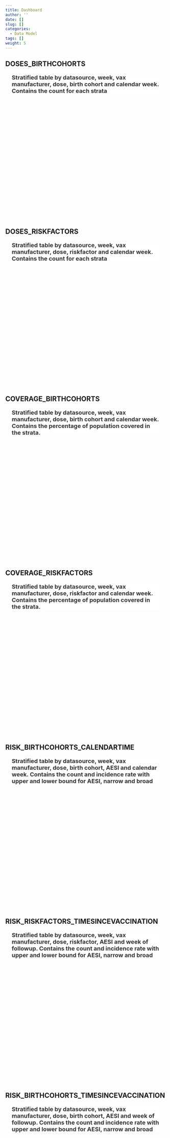 ```yaml
---
title: Dashboard
author: ''
date: []
slug: []
categories:
  - Data Model
tags: []
weight: 5
---
```


<script src="{{< blogdown/postref >}}index.en_files/core-js/shim.min.js"></script>
<script src="{{< blogdown/postref >}}index.en_files/react/react.min.js"></script>
<script src="{{< blogdown/postref >}}index.en_files/react/react-dom.min.js"></script>
<script src="{{< blogdown/postref >}}index.en_files/reactwidget/react-tools.js"></script>
<script src="{{< blogdown/postref >}}index.en_files/htmlwidgets/htmlwidgets.js"></script>
<script src="{{< blogdown/postref >}}index.en_files/reactable-binding/reactable.js"></script>
## DOSES_BIRTHCOHORTS
<div align="center">
<h2 style="color:#333;background:#FFFFFF;text-align:left;font-family:-apple-system,BlinkMacSystemFont,Helvetica,Arial,sans-serif;font-size:18px;font-style:normal;font-weight:bold;text-decoration:;margin:20px">Stratified table by datasource, week, vax manufacturer, dose, birth cohort and calendar week. Contains the count for each strata</h2>
<div id="htmlwidget-1" class="reactable html-widget" style="width:auto;height:300px;"></div>
<script type="application/json" data-for="htmlwidget-1">{"x":{"tag":{"name":"Reactable","attribs":{"data":{"Name":["datasource","week","vx_manufacturer","dose","birth_cohort","N"],"Description":[null,"Monday of the week",null,null,"Classification of birth year","number of doses administered in this week for this vaccine manufacturer in this birth cohort"],"Format/Vocabulary":["ARS, BIFAP, CPRD, PHARMO","YYYYMMDD eg 20210104","Pfizer, Moderna, AstraZeneca, J&J, …","1 = dose 1, 2 = dose 2, UKN = unknown dose","<1940, 1940-1949, 1950-1959, 1960-1969, 1970-1979, 1980-1989, 1990+, all_birth cohorts: any age","int"],"Comments":[null,null,null,"complete dose will be 1 for vaccines with 1 dose, and 2 for vaccines with 2 doses",null,null]},"columns":[{"accessor":"Name","name":"Name","type":"character"},{"accessor":"Description","name":"Description","type":"character"},{"accessor":"Format/Vocabulary","name":"Format/Vocabulary","type":"character"},{"accessor":"Comments","name":"Comments","type":"character"}],"sortable":false,"searchable":true,"defaultPageSize":6,"paginationType":"numbers","showPageInfo":true,"minRows":1,"highlight":true,"bordered":true,"striped":true,"style":{"maxWidth":650},"height":"300px","dataKey":"f740383260ea683fc81fccaa420a51ba","key":"f740383260ea683fc81fccaa420a51ba"},"children":[]},"class":"reactR_markup"},"evals":[],"jsHooks":[]}</script>
<br/>
<br/>
<br/>
<br/>
</div>

## DOSES_RISKFACTORS
<div align="center">
<h2 style="color:#333;background:#FFFFFF;text-align:left;font-family:-apple-system,BlinkMacSystemFont,Helvetica,Arial,sans-serif;font-size:18px;font-style:normal;font-weight:bold;text-decoration:;margin:20px">Stratified table by datasource, week, vax manufacturer, dose, riskfactor and calendar week. Contains the count for each strata</h2>
<div id="htmlwidget-2" class="reactable html-widget" style="width:auto;height:300px;"></div>
<script type="application/json" data-for="htmlwidget-2">{"x":{"tag":{"name":"Reactable","attribs":{"data":{"Name":["datasource","week","vx_manufacturer","dose","riskfactor","N"],"Description":[null,"Monday of the week",null,null,null,"number of doses administered in this week for this vaccine manufacturer in the population with this risk factor"],"Format/Vocabulary":["ARS, BIFAP, CPRD, PHARMO","YYYYMMDD eg 20210104","Pfizer, Moderna, AstraZeneca, J&J, …","1 = dose 1, 2 = dose 2, UKN = unknown dose","\"COVCANCER\": cancer, \"COVCOPD\": Chronic obstructive pulmonary disease, \"COVHIV\": HIV, \"COVCKD\": chronic kidney disease, \"COVDIAB\": diabetes, \"COVOBES\": severe obesity, \"COVSICKLE\": Sickle disease, “IMMUNOSUPPR”: users of immunosuppressants, all_risk_factors: any risk factor","int"],"Comments":[null,null,null,"complete dose will be 1 for vaccines with 1 dose, and 2 for vaccines with 2 doses",null,null]},"columns":[{"accessor":"Name","name":"Name","type":"character"},{"accessor":"Description","name":"Description","type":"character"},{"accessor":"Format/Vocabulary","name":"Format/Vocabulary","type":"character"},{"accessor":"Comments","name":"Comments","type":"character"}],"sortable":false,"searchable":true,"defaultPageSize":6,"paginationType":"numbers","showPageInfo":true,"minRows":1,"highlight":true,"bordered":true,"striped":true,"style":{"maxWidth":650},"height":"300px","dataKey":"5d3894c5a292232cb1dfb235d1a30f9c","key":"5d3894c5a292232cb1dfb235d1a30f9c"},"children":[]},"class":"reactR_markup"},"evals":[],"jsHooks":[]}</script>
<br/>
<br/>
<br/>
<br/>
</div>

## COVERAGE_BIRTHCOHORTS
<div align="center">
<h2 style="color:#333;background:#FFFFFF;text-align:left;font-family:-apple-system,BlinkMacSystemFont,Helvetica,Arial,sans-serif;font-size:18px;font-style:normal;font-weight:bold;text-decoration:;margin:20px">Stratified table by datasource, week, vax manufacturer, dose, birth cohort and calendar week. Contains the percentage of population covered in the strata.</h2>
<div id="htmlwidget-3" class="reactable html-widget" style="width:auto;height:300px;"></div>
<script type="application/json" data-for="htmlwidget-3">{"x":{"tag":{"name":"Reactable","attribs":{"data":{"Name":["datasource","week","vx_manufacturer","dose","birth_cohort","percentage"],"Description":[null,"Monday of the week",null,null,"Classification of birth year","percentage of persons with a record of that dose before or during this week, computed as specified in the protocol"],"Format/Vocabulary":["ARS, BIFAP, CPRD, PHARMO","YYYYMMDD eg 20210104","Pfizer, Moderna, AstraZeneca, J&J, …","1 = dose 1, 2 = dose 2, UKN = unknown dose","<1940, 1940-1949, 1950-1959, 1960-1969, 1970-1979, 1980-1989, 1990+, all_birth cohorts: any age","int in [0,100]"],"Comments":[null,null,null,"complete dose will be 1 for vaccines with 1 dose, and 2 for vaccines with 2 doses",null,null]},"columns":[{"accessor":"Name","name":"Name","type":"character"},{"accessor":"Description","name":"Description","type":"character"},{"accessor":"Format/Vocabulary","name":"Format/Vocabulary","type":"character"},{"accessor":"Comments","name":"Comments","type":"character"}],"sortable":false,"searchable":true,"defaultPageSize":6,"paginationType":"numbers","showPageInfo":true,"minRows":1,"highlight":true,"bordered":true,"striped":true,"style":{"maxWidth":650},"height":"300px","dataKey":"259d911e5d8dc65b2482a2a0b7e82d27","key":"259d911e5d8dc65b2482a2a0b7e82d27"},"children":[]},"class":"reactR_markup"},"evals":[],"jsHooks":[]}</script>
<br/>
<br/>
<br/>
<br/>
</div>

## COVERAGE_RISKFACTORS
<div align="center">
<h2 style="color:#333;background:#FFFFFF;text-align:left;font-family:-apple-system,BlinkMacSystemFont,Helvetica,Arial,sans-serif;font-size:18px;font-style:normal;font-weight:bold;text-decoration:;margin:20px">Stratified table by datasource, week, vax manufacturer, dose, riskfactor and calendar week. Contains the percentage of population covered in the strata.</h2>
<div id="htmlwidget-4" class="reactable html-widget" style="width:auto;height:300px;"></div>
<script type="application/json" data-for="htmlwidget-4">{"x":{"tag":{"name":"Reactable","attribs":{"data":{"Name":["datasource","week","vx_manufacturer","dose","riskfactor","percentage"],"Description":[null,"Monday of the week",null,null,null,"percentage of persons with a record of that dose before or during this week, computed as specified in the protocol"],"Format/Vocabulary":["ARS, BIFAP, CPRD, PHARMO","YYYYMMDD eg 20210104","Pfizer, Moderna, AstraZeneca, J&J, …","1 = dose 1, 2 = dose 2, UKN = unknown dose","\"COVCANCER\": cancer, \"COVCOPD\": Chronic obstructive pulmonary disease, \"COVHIV\": HIV, \"COVCKD\": chronic kidney disease, \"COVDIAB\": diabetes, \"COVOBES\": severe obesity, \"COVSICKLE\": Sickle disease, “IMMUNOSUPPR”: users of immunosuppressants, all_risk_factors: any risk factor","int in [0,100]"],"Comments":[null,null,null,"complete dose will be 1 for vaccines with 1 dose, and 2 for vaccines with 2 doses",null,null]},"columns":[{"accessor":"Name","name":"Name","type":"character"},{"accessor":"Description","name":"Description","type":"character"},{"accessor":"Format/Vocabulary","name":"Format/Vocabulary","type":"character"},{"accessor":"Comments","name":"Comments","type":"character"}],"sortable":false,"searchable":true,"defaultPageSize":6,"paginationType":"numbers","showPageInfo":true,"minRows":1,"highlight":true,"bordered":true,"striped":true,"style":{"maxWidth":650},"height":"300px","dataKey":"b88a013094d5e67967f17ff76ace624b","key":"b88a013094d5e67967f17ff76ace624b"},"children":[]},"class":"reactR_markup"},"evals":[],"jsHooks":[]}</script>
<br/>
<br/>
<br/>
<br/>
</div>

## RISK_BIRTHCOHORTS_CALENDARTIME
<div align="center">
<h2 style="color:#333;background:#FFFFFF;text-align:left;font-family:-apple-system,BlinkMacSystemFont,Helvetica,Arial,sans-serif;font-size:18px;font-style:normal;font-weight:bold;text-decoration:;margin:20px">Stratified table by datasource, week, vax manufacturer, dose, birth cohort, AESI and calendar week. Contains the count and incidence rate with upper and lower bound for AESI, narrow and broad</h2>
<div id="htmlwidget-5" class="reactable html-widget" style="width:auto;height:300px;"></div>
<script type="application/json" data-for="htmlwidget-5">{"x":{"tag":{"name":"Reactable","attribs":{"data":{"Name":["datasource","week","vx_manufacturer","dose","birth_cohort","AESI","IR","lb","ub"],"Description":[null,"Monday of the week",null,null,"Classification of birth year",null,"incidence rate of this AESI in this week in person time already exposed to this dose of this vaccine in the population with this risk factor","lower 95% confidence interval bound for the IR","upper 95% confidence interval bound for the IR"],"Format/Vocabulary":["ARS, BIFAP, CPRD, PHARMO","YYYYMMDD eg 20210104","Pfizer, Moderna, AstraZeneca, J&J, none: value for unvaccinated (i.e. dose = no_dose), …","1 = dose 1, 2 = dose 2, UKN = unknown dose, no_dose = unvaccinated","<1940, 1940-1949, 1950-1959, 1960-1969, 1970-1979, 1980-1989, 1990+, all_birth cohorts: any age","CAD = Coronary Artery Disease, GBS = Guillain Barre Syndrome, ADEM = ADEM, NARCOLEPSY = Narcolepsy, ACUASEARTHRITIS = Acute_Aseptic_Arthritis, DM = Diabetes mellitus, IDIOTHROM = Idiopathic thrombocytopenia, MICROANGIO = Microangiopathy, HF = Heart Failure, STRCARD = Stress Cardiomyopathy, ARR = Arrhythmia, MYOCARD = Myocarditis, Pericarditis, COAGDIS = Coagulation disorders, SOCV = Single Organ Cutaneous Vasc, ALI = Acute Liver Injury, AKI = Acute Kidney Injury, GENCONV = Generalized convulsion, MENINGOENC = Meningoencephalitis, ARD = Acute Respiratory Distress, ERYTH = Erythema multiforme, CHILBLAIN = Chilblain like lesions, ANOSMIA = Anosmia, ageusia, ANAPHYL = Anaphylaxis, MISCC = MIS-C, TRANSMYELITIS = transverse myelitis, SUDDENDEAT = Sudden Death","float",null,null],"Comments":[null,"Persons who have a second dose have their person time discarded from the count associated to the first dose",null,"complete dose will be 1 for vaccines with 1 dose, and 2 for vaccines with 2 doses unvaccinated are persons with no past record of any vaccination",null,"Algorithms for AESI may be multiple, this may affect vocabulary of this variable",null,null,null]},"columns":[{"accessor":"Name","name":"Name","type":"character"},{"accessor":"Description","name":"Description","type":"character"},{"accessor":"Format/Vocabulary","name":"Format/Vocabulary","type":"character"},{"accessor":"Comments","name":"Comments","type":"character"}],"sortable":false,"searchable":true,"defaultPageSize":9,"paginationType":"numbers","showPageInfo":true,"minRows":1,"highlight":true,"bordered":true,"striped":true,"style":{"maxWidth":650},"height":"300px","dataKey":"6f7ac6b82b053214152b83e72ab0f430","key":"6f7ac6b82b053214152b83e72ab0f430"},"children":[]},"class":"reactR_markup"},"evals":[],"jsHooks":[]}</script>
<br/>
<br/>
<br/>
<br/>
</div>

## RISK_RISKFACTORS_TIMESINCEVACCINATION
<div align="center">
<h2 style="color:#333;background:#FFFFFF;text-align:left;font-family:-apple-system,BlinkMacSystemFont,Helvetica,Arial,sans-serif;font-size:18px;font-style:normal;font-weight:bold;text-decoration:;margin:20px">Stratified table by datasource, week, vax manufacturer, dose, riskfactor, AESI and week of followup. Contains the count and incidence rate with upper and lower bound for AESI, narrow and broad</h2>
<div id="htmlwidget-6" class="reactable html-widget" style="width:auto;height:300px;"></div>
<script type="application/json" data-for="htmlwidget-6">{"x":{"tag":{"name":"Reactable","attribs":{"data":{"Name":["datasource","week_since_vaccination","vx_manufacturer","dose","riskfactor","AESI","IR","lb","ub"],"Description":[null,"week since vaccination with this dose; for unvaccinated …",null,null,null,null,"incidence rate of this AESI in this week in person time already exposed to this dose of this vaccine in this birth cohort","lower 95% confidence interval bound for the IR","upper 95% confidence interval bound for the IR"],"Format/Vocabulary":["ARS, BIFAP, CPRD, PHARMO","integer","Pfizer, Moderna, AstraZeneca, J&J, none: value for unvaccinated (i.e. dose = no_dose), …","1 = dose 1, 2 = dose 2, UKN = unknown dose, no_dose = unvaccinated","\"COVCANCER\": cancer, \"COVCOPD\": Chronic obstructive pulmonary disease, \"COVHIV\": HIV, \"COVCKD\": chronic kidney disease, \"COVDIAB\": diabetes, \"COVOBES\": severe obesity, \"COVSICKLE\": Sickle disease, “IMMUNOSUPPR”: users of immunosuppressants, all_risk_factors: any risk factor","CAD = Coronary Artery Disease, GBS = Guillain Barre Syndrome, ADEM = ADEM, NARCOLEPSY = Narcolepsy, ACUASEARTHRITIS = Acute_Aseptic_Arthritis, DM = Diabetes mellitus, IDIOTHROM = Idiopathic thrombocytopenia, MICROANGIO = Microangiopathy, HF = Heart Failure, STRCARD = Stress Cardiomyopathy, ARR = Arrhythmia, MYOCARD = Myocarditis, Pericarditis, COAGDIS = Coagulation disorders, SOCV = Single Organ Cutaneous Vasc, ALI = Acute Liver Injury, AKI = Acute Kidney Injury, GENCONV = Generalized convulsion, MENINGOENC = Meningoencephalitis, ARD = Acute Respiratory Distress, ERYTH = Erythema multiforme, CHILBLAIN = Chilblain like lesions, ANOSMIA = Anosmia, ageusia, ANAPHYL = Anaphylaxis, MISCC = MIS-C, TRANSMYELITIS = transverse myelitis, SUDDENDEAT = Sudden Death","float",null,null],"Comments":[null,"Persons who have a second dose have their person time discarded from the count associated to the first dose",null,"complete dose will be 1 for vaccines with 1 dose, and 2 for vaccines with 2 doses unvaccinated are persons with no past record of any vaccination",null,null,null,null,null]},"columns":[{"accessor":"Name","name":"Name","type":"character"},{"accessor":"Description","name":"Description","type":"character"},{"accessor":"Format/Vocabulary","name":"Format/Vocabulary","type":"character"},{"accessor":"Comments","name":"Comments","type":"character"}],"sortable":false,"searchable":true,"defaultPageSize":9,"paginationType":"numbers","showPageInfo":true,"minRows":1,"highlight":true,"bordered":true,"striped":true,"style":{"maxWidth":650},"height":"300px","dataKey":"8e75b0ca889c222312f4816754e59359","key":"8e75b0ca889c222312f4816754e59359"},"children":[]},"class":"reactR_markup"},"evals":[],"jsHooks":[]}</script>
<br/>
<br/>
<br/>
<br/>
</div>

## RISK_BIRTHCOHORTS_TIMESINCEVACCINATION
<div align="center">
<h2 style="color:#333;background:#FFFFFF;text-align:left;font-family:-apple-system,BlinkMacSystemFont,Helvetica,Arial,sans-serif;font-size:18px;font-style:normal;font-weight:bold;text-decoration:;margin:20px">Stratified table by datasource, week, vax manufacturer, dose, birth cohort, AESI and week of followup. Contains the count and incidence rate with upper and lower bound for AESI, narrow and broad</h2>
<div id="htmlwidget-7" class="reactable html-widget" style="width:auto;height:300px;"></div>
<script type="application/json" data-for="htmlwidget-7">{"x":{"tag":{"name":"Reactable","attribs":{"data":{"Name":["datasource","week_since_vaccination","vx_manufacturer","dose","birth_cohort","AESI","IR","lb","ub"],"Description":[null,"week since vaccination with this dose; for unvaccinated …",null,null,"Classification of birth year",null,"incidence rate of this AESI in this week in person time already exposed to this dose of this vaccine in the population with this risk factor","lower 95% confidence interval bound for the IR","upper 95% confidence interval bound for the IR"],"Format/Vocabulary":["ARS, BIFAP, CPRD, PHARMO","integer","Pfizer, Moderna, AstraZeneca, J&J, none: value for unvaccinated (i.e. dose = no_dose), …","1 = dose 1, 2 = dose 2, UKN = unknown dose, no_dose = unvaccinated","<1940, 1940-1949, 1950-1959, 1960-1969, 1970-1979, 1980-1989, 1990+, all_birth cohorts: any age","CAD = Coronary Artery Disease, GBS = Guillain Barre Syndrome, ADEM = ADEM, NARCOLEPSY = Narcolepsy, ACUASEARTHRITIS = Acute_Aseptic_Arthritis, DM = Diabetes mellitus, IDIOTHROM = Idiopathic thrombocytopenia, MICROANGIO = Microangiopathy, HF = Heart Failure, STRCARD = Stress Cardiomyopathy, ARR = Arrhythmia, MYOCARD = Myocarditis, Pericarditis, COAGDIS = Coagulation disorders, SOCV = Single Organ Cutaneous Vasc, ALI = Acute Liver Injury, AKI = Acute Kidney Injury, GENCONV = Generalized convulsion, MENINGOENC = Meningoencephalitis, ARD = Acute Respiratory Distress, ERYTH = Erythema multiforme, CHILBLAIN = Chilblain like lesions, ANOSMIA = Anosmia, ageusia, ANAPHYL = Anaphylaxis, MISCC = MIS-C, TRANSMYELITIS = transverse myelitis, SUDDENDEAT = Sudden Death","float",null,null],"Comments":[null,"Persons who have a second dose have their person time discarded from the count associated to the first dose",null,"complete dose will be 1 for vaccines with 1 dose, and 2 for vaccines with 2 doses unvaccinated are persons with no past record of any vaccination",null,"Algorithms for AESI may be multiple, this may affect vocabulary of this variable",null,null,null]},"columns":[{"accessor":"Name","name":"Name","type":"character"},{"accessor":"Description","name":"Description","type":"character"},{"accessor":"Format/Vocabulary","name":"Format/Vocabulary","type":"character"},{"accessor":"Comments","name":"Comments","type":"character"}],"sortable":false,"searchable":true,"defaultPageSize":9,"paginationType":"numbers","showPageInfo":true,"minRows":1,"highlight":true,"bordered":true,"striped":true,"style":{"maxWidth":650},"height":"300px","dataKey":"c87c1535efc698d298584f2dc3ce5177","key":"c87c1535efc698d298584f2dc3ce5177"},"children":[]},"class":"reactR_markup"},"evals":[],"jsHooks":[]}</script>
<br/>
<br/>
<br/>
<br/>
</div>

## RISK_RISKFACTORS_CALENDARTIME
<div align="center">
<h2 style="color:#333;background:#FFFFFF;text-align:left;font-family:-apple-system,BlinkMacSystemFont,Helvetica,Arial,sans-serif;font-size:18px;font-style:normal;font-weight:bold;text-decoration:;margin:20px">Stratified table by datasource, week, vax manufacturer, dose, riskfactor, AESI and calendar week. Contains the count and incidence rate with upper and lower bound for AESI, narrow and broad</h2>
<div id="htmlwidget-8" class="reactable html-widget" style="width:auto;height:300px;"></div>
<script type="application/json" data-for="htmlwidget-8">{"x":{"tag":{"name":"Reactable","attribs":{"data":{"Name":["datasource","week","vx_manufacturer","dose","riskfactor","AESI","IR","lb","ub"],"Description":[null,"Monday of the week",null,null,null,null,"incidence rate of this AESI in this week in person time already exposed to this dose of this vaccine in this birth cohort","lower 95% confidence interval bound for the IR","upper 95% confidence interval bound for the IR"],"Format/Vocabulary":["ARS, BIFAP, CPRD, PHARMO","YYYYMMDD eg 20210104","Pfizer, Moderna, AstraZeneca, J&J, none: value for unvaccinated (i.e. dose = no_dose), …","1 = dose 1, 2 = dose 2, UKN = unknown dose, no_dose = unvaccinated","\"COVCANCER\": cancer, \"COVCOPD\": Chronic obstructive pulmonary disease, \"COVHIV\": HIV, \"COVCKD\": chronic kidney disease, \"COVDIAB\": diabetes, \"COVOBES\": severe obesity, \"COVSICKLE\": Sickle disease, “IMMUNOSUPPR”: users of immunosuppressants, all_risk_factors: any risk factor","CAD = Coronary Artery Disease, GBS = Guillain Barre Syndrome, ADEM = ADEM, NARCOLEPSY = Narcolepsy, ACUASEARTHRITIS = Acute_Aseptic_Arthritis, DM = Diabetes mellitus, IDIOTHROM = Idiopathic thrombocytopenia, MICROANGIO = Microangiopathy, HF = Heart Failure, STRCARD = Stress Cardiomyopathy, ARR = Arrhythmia, MYOCARD = Myocarditis, Pericarditis, COAGDIS = Coagulation disorders, SOCV = Single Organ Cutaneous Vasc, ALI = Acute Liver Injury, AKI = Acute Kidney Injury, GENCONV = Generalized convulsion, MENINGOENC = Meningoencephalitis, ARD = Acute Respiratory Distress, ERYTH = Erythema multiforme, CHILBLAIN = Chilblain like lesions, ANOSMIA = Anosmia, ageusia, ANAPHYL = Anaphylaxis, MISCC = MIS-C, TRANSMYELITIS = transverse myelitis, SUDDENDEAT = Sudden Death","float",null,null],"Comments":[null,"Persons who have a second dose have their person time discarded from the count associated to the first dose",null,"complete dose will be 1 for vaccines with 1 dose, and 2 for vaccines with 2 doses unvaccinated are persons with no past record of any vaccination",null,"Algorithms for AESI may be multiple, this may affect vocabulary of this variable",null,null,null]},"columns":[{"accessor":"Name","name":"Name","type":"character"},{"accessor":"Description","name":"Description","type":"character"},{"accessor":"Format/Vocabulary","name":"Format/Vocabulary","type":"character"},{"accessor":"Comments","name":"Comments","type":"character"}],"sortable":false,"searchable":true,"defaultPageSize":9,"paginationType":"numbers","showPageInfo":true,"minRows":1,"highlight":true,"bordered":true,"striped":true,"style":{"maxWidth":650},"height":"300px","dataKey":"bd4f5407104a581b373130c955f49f6a","key":"bd4f5407104a581b373130c955f49f6a"},"children":[]},"class":"reactR_markup"},"evals":[],"jsHooks":[]}</script>
<br/>
<br/>
<br/>
<br/>
</div>

## BENEFIT_BIRTHCOHORTS_CALENDARTIME
<div align="center">
<h2 style="color:#333;background:#FFFFFF;text-align:left;font-family:-apple-system,BlinkMacSystemFont,Helvetica,Arial,sans-serif;font-size:18px;font-style:normal;font-weight:bold;text-decoration:;margin:20px">Stratified table by datasource, week, vax manufacturer, dose, birth cohort, covid severity and calendar week. Contains the count and incidence rate with upper and lower bound for covid severity</h2>
<div id="htmlwidget-9" class="reactable html-widget" style="width:auto;height:300px;"></div>
<script type="application/json" data-for="htmlwidget-9">{"x":{"tag":{"name":"Reactable","attribs":{"data":{"Name":["datasource","week","Type_vax1","Type_vax_2","dose","birth_cohort","COVID","IR","lb","ub"],"Description":[null,"Monday of the week",null,null,null,"Classification of birth year",null,"incidence rate of this severity level of COVID in this week in person time already exposed to this dose of this vaccine in this birth cohort","lower 95% confidence interval bound for the IR","upper 95% confidence interval bound for the IR"],"Format/Vocabulary":["ARS, BIFAP, CPRD, PHARMO","YYYYMMDD eg 20210104","Pfizer, Moderna, AstraZeneca, J&J, …","Pfizer, Moderna, AstraZeneca, J&J?, …","1 = dose 1, 2 = dose 2, UKN = unknown dose, no_dose = unvaccinated","<1940, 1940-1949, 1950-1959, 1960-1969, 1970-1979, 1980-1989, 1990+, all_birth cohorts: any age","COVID = any recording of COVID-19, COVID_REGISTRY = any recording of COVID, COVID_HOSP = hospitalisation for COVID-19, COVID_DEATH = death due to COVID-19","float",null,null],"Comments":[null,"Persons who have a second dose have their person time discarded from the count associated to the first dose",null,null,"complete dose will be 1 for vaccines with 1 dose, and 2 for vaccines with 2 doses unvaccinated are persons with no past record of any vaccination",null,"Algorithms for COVID may be multiple, this may affect vocabulary of this variable",null,null,null]},"columns":[{"accessor":"Name","name":"Name","type":"character"},{"accessor":"Description","name":"Description","type":"character"},{"accessor":"Format/Vocabulary","name":"Format/Vocabulary","type":"character"},{"accessor":"Comments","name":"Comments","type":"character"}],"sortable":false,"searchable":true,"defaultPageSize":10,"paginationType":"numbers","showPageInfo":true,"minRows":1,"highlight":true,"bordered":true,"striped":true,"style":{"maxWidth":650},"height":"300px","dataKey":"fa68431f3e5ebb665dd278441a264ee9","key":"fa68431f3e5ebb665dd278441a264ee9"},"children":[]},"class":"reactR_markup"},"evals":[],"jsHooks":[]}</script>
<br/>
<br/>
<br/>
<br/>
</div>

## BENEFIT_RISKFACTORS_CALENDARTIME
<div align="center">
<h2 style="color:#333;background:#FFFFFF;text-align:left;font-family:-apple-system,BlinkMacSystemFont,Helvetica,Arial,sans-serif;font-size:18px;font-style:normal;font-weight:bold;text-decoration:;margin:20px">Stratified table by datasource, week, vax manufacturer, dose, riskfactor, covid severity and calendar week. Contains the count and incidence rate with upper and lower bound for covid severity</h2>
<div id="htmlwidget-10" class="reactable html-widget" style="width:auto;height:300px;"></div>
<script type="application/json" data-for="htmlwidget-10">{"x":{"tag":{"name":"Reactable","attribs":{"data":{"Name":["datasource","week","Type_vax1","Type_vax_2","dose","riskfactor","COVID","IR","lb","ub"],"Description":[null,"Monday of the week",null,null,null,null,null,"incidence rate of this severity level of COVID in this week in person time already exposed to this dose of this vaccine in the population with this risk factor","lower 95% confidence interval bound for the IR","upper 95% confidence interval bound for the IR"],"Format/Vocabulary":["ARS, BIFAP, CPRD, PHARMO","YYYYMMDD eg 20210104","Pfizer, Moderna, AstraZeneca, J&J, …","Pfizer, Moderna, AstraZeneca, J&J?, …","1 = dose 1, 2 = dose 2, UKN = unknown dose, no_dose = unvaccinated","\"COVCANCER\": cancer, \"COVCOPD\": Chronic obstructive pulmonary disease, \"COVHIV\": HIV, \"COVCKD\": chronic kidney disease, \"COVDIAB\": diabetes, \"COVOBES\": severe obesity, \"COVSICKLE\": Sickle disease, “IMMUNOSUPPR”: users of immunosuppressants, all_risk_factors: any risk factor","COVID = any recording of COVID-19, COVID_REGISTRY = any recording of COVID, COVID_HOSP = hospitalisation for COVID-19, COVID_DEATH = death due to COVID-19","float",null,null],"Comments":[null,"Persons who have a second dose have their person time discarded from the count associated to the first dose",null,null,"complete dose will be 1 for vaccines with 1 dose, and 2 for vaccines with 2 doses unvaccinated are persons with no past record of any vaccination",null,"Algorithms for COVID may be multiple, this may affect vocabulary of this variable",null,null,null]},"columns":[{"accessor":"Name","name":"Name","type":"character"},{"accessor":"Description","name":"Description","type":"character"},{"accessor":"Format/Vocabulary","name":"Format/Vocabulary","type":"character"},{"accessor":"Comments","name":"Comments","type":"character"}],"sortable":false,"searchable":true,"defaultPageSize":10,"paginationType":"numbers","showPageInfo":true,"minRows":1,"highlight":true,"bordered":true,"striped":true,"style":{"maxWidth":650},"height":"300px","dataKey":"41dfeaeff134a878d2c0929f8477abca","key":"41dfeaeff134a878d2c0929f8477abca"},"children":[]},"class":"reactR_markup"},"evals":[],"jsHooks":[]}</script>
<br/>
<br/>
<br/>
<br/>
</div>

## BENEFIT_BIRTHCOHORTS_TIMESINCEVACCINATION
<div align="center">
<h2 style="color:#333;background:#FFFFFF;text-align:left;font-family:-apple-system,BlinkMacSystemFont,Helvetica,Arial,sans-serif;font-size:18px;font-style:normal;font-weight:bold;text-decoration:;margin:20px">Stratified table by datasource, week, vax manufacturer, dose, birth cohort, covid severity and week of followup. Contains the count and incidence rate with upper and lower bound for covid severity</h2>
<div id="htmlwidget-11" class="reactable html-widget" style="width:auto;height:300px;"></div>
<script type="application/json" data-for="htmlwidget-11">{"x":{"tag":{"name":"Reactable","attribs":{"data":{"Name":["datasource","week_since_vaccination","Type_vax1","Type_vax_2","riskfactor","COVID","IR","lb","ub"],"Description":[null,"week since vaccination with this dose; for unvaccinated …",null,null,null,null,"incidence rate of this severity level of COVID in this week in person time already exposed to this dose of this vaccine in this birth cohort","lower 95% confidence interval bound for the IR","upper 95% confidence interval bound for the IR"],"Format/Vocabulary":["ARS, BIFAP, CPRD, PHARMO","integer","Pfizer, Moderna, AstraZeneca, J&J, …","Pfizer, Moderna, AstraZeneca, J&J?, …","\"COVCANCER\": cancer, \"COVCOPD\": Chronic obstructive pulmonary disease, \"COVHIV\": HIV, \"COVCKD\": chronic kidney disease, \"COVDIAB\": diabetes, \"COVOBES\": severe obesity, \"COVSICKLE\": Sickle disease, “IMMUNOSUPPR”: users of immunosuppressants, all_risk_factors: any risk factor","COVID = any recording of COVID-19, COVID_REGISTRY = any recording of COVID, COVID_HOSP = hospitalisation for COVID-19, COVID_DEATH = death due to COVID-19","float",null,null],"Comments":[null,"Persons who have a second dose have their person time discarded from the count associated to the first dose",null,"complete dose will be 1 for vaccines with 1 dose, and 2 for vaccines with 2 doses unvaccinated are persons with no past record of any vaccination",null,"Algorithms for COVID may be multiple, this may affect vocabulary of this variable",null,null,null]},"columns":[{"accessor":"Name","name":"Name","type":"character"},{"accessor":"Description","name":"Description","type":"character"},{"accessor":"Format/Vocabulary","name":"Format/Vocabulary","type":"character"},{"accessor":"Comments","name":"Comments","type":"character"}],"sortable":false,"searchable":true,"defaultPageSize":9,"paginationType":"numbers","showPageInfo":true,"minRows":1,"highlight":true,"bordered":true,"striped":true,"style":{"maxWidth":650},"height":"300px","dataKey":"d25e35ed998188b7531233c2c2ac0175","key":"d25e35ed998188b7531233c2c2ac0175"},"children":[]},"class":"reactR_markup"},"evals":[],"jsHooks":[]}</script>
<br/>
<br/>
<br/>
<br/>
</div>

## BENEFIT_RISKFACTORS_TIMESINCEVACCINATION
<div align="center">
<h2 style="color:#333;background:#FFFFFF;text-align:left;font-family:-apple-system,BlinkMacSystemFont,Helvetica,Arial,sans-serif;font-size:18px;font-style:normal;font-weight:bold;text-decoration:;margin:20px">Stratified table by datasource, week, vax manufacturer, dose, riskfactor, covid severity and week of followup. Contains the count and incidence rate with upper and lower bound for covid severity</h2>
<div id="htmlwidget-12" class="reactable html-widget" style="width:auto;height:300px;"></div>
<script type="application/json" data-for="htmlwidget-12">{"x":{"tag":{"name":"Reactable","attribs":{"data":{"Name":["datasource","week_since_vaccination","Type_vax1","Type_vax_2","dose","birth_cohort","COVID","IR","lb","ub"],"Description":[null,"week since vaccination with this dose; for unvaccinated …",null,null,null,"Classification of birth year",null,"incidence rate of this severity level of COVID in this week in person time already exposed to this dose of this vaccine in the population with this risk factor","lower 95% confidence interval bound for the IR","upper 95% confidence interval bound for the IR"],"Format/Vocabulary":["ARS, BIFAP, CPRD, PHARMO","integer","Pfizer, Moderna, AstraZeneca, J&J, …","Pfizer, Moderna, AstraZeneca, J&J?, …","1 = dose 1, 2 = dose 2, UKN = unknown dose, no_dose = unvaccinated","<1940, 1940-1949, 1950-1959, 1960-1969, 1970-1979, 1980-1989, 1990+, all_birth cohorts: any age","COVID = any recording of COVID-19, COVID_REGISTRY = any recording of COVID, COVID_HOSP = hospitalisation for COVID-19, COVID_DEATH = death due to COVID-19","float",null,null],"Comments":[null,"Persons who have a second dose have their person time discarded from the count associated to the first dose",null,null,"complete dose will be 1 for vaccines with 1 dose, and 2 for vaccines with 2 doses unvaccinated are persons with no past record of any vaccination",null,"Algorithms for COVID may be multiple, this may affect vocabulary of this variable",null,null,null]},"columns":[{"accessor":"Name","name":"Name","type":"character"},{"accessor":"Description","name":"Description","type":"character"},{"accessor":"Format/Vocabulary","name":"Format/Vocabulary","type":"character"},{"accessor":"Comments","name":"Comments","type":"character"}],"sortable":false,"searchable":true,"defaultPageSize":10,"paginationType":"numbers","showPageInfo":true,"minRows":1,"highlight":true,"bordered":true,"striped":true,"style":{"maxWidth":650},"height":"300px","dataKey":"a1bb8a173da6fe94f108b7e00379e9c3","key":"a1bb8a173da6fe94f108b7e00379e9c3"},"children":[]},"class":"reactR_markup"},"evals":[],"jsHooks":[]}</script>
<br/>
<br/>
<br/>
<br/>
</div>
